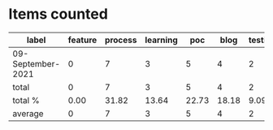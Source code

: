 # Items counted
label | feature | process | learning | poc | blog | testing | devops
---|---|---|---|---|---|---|---
09-September-2021 | 0 | 7 | 3 | 5 | 4 | 2 | 1
total | 0 | 7 | 3 | 5 | 4 | 2 | 1
total % | 0.00 | 31.82 | 13.64 | 22.73 | 18.18 | 9.09 | 4.55
average | 0 | 7 | 3 | 5 | 4 | 2 | 1
